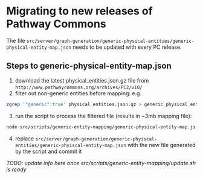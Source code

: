 # Migrating to new releases of Pathway Commons

The file `src/server/graph-generation/generic-physical-entities/generic-physical-entity-map.json` 
needs to be updated with every PC release.

## Steps to generic-physical-entity-map.json

1. download the latest physical_entities.json.gz file from `http://www.pathwaycommons.org/archives/PC2/v10/`
2. filter out non-generic entities before mapping: 
e.g. 
```sh
zgrep '"generic":true' physical_entities.json.gz > generic_physical_entities.json
```
3. run the script to process the filtered file (results in ~3mb mapping file):
```sh
node src/scripts/generic-entity-mapping/generic-physical-entity-map.js
```
4. replace `src/server/graph-generation/generic-phyiscal-entities/generic-phyiscal-entity-map.json` 
with the new file generated by the script and commit it


*TODO: update info here once src/scripts/generic-entity-mapping/update.sh is ready*
